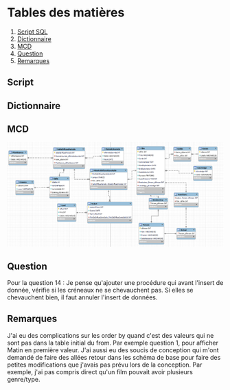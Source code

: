 # Tables des matières

1. [Script SQL](#script)
2. [Dictionnaire](#dictionnaire)
3. [MCD](#mcd)
4. [Question](#question)
5. [Remarques](#remarques)
   
## Script
## Dictionnaire
## MCD
![MCD](mcd.png)
## Question
Pour la question 14 : 
Je pense qu'ajouter une procédure qui avant l'insert de donnée, vérifie si les créneaux ne se chevauchent pas. Si elles se chevauchent bien, il faut annuler l'insert de données.
## Remarques
J'ai eu des complications sur les order by quand c'est des valeurs qui ne sont pas dans la table initial du from. Par exemple question 1, pour afficher Matin en première valeur. 
J'ai aussi eu des soucis de conception qui m'ont demandé de faire des allées retour dans les schéma de base pour faire des petites modifications que j'avais pas prévu lors de la conception. 
Par exemple, j'ai pas compris direct qu'un film pouvait avoir plusieurs genre/type.
